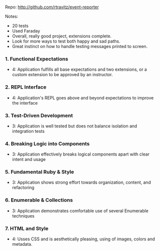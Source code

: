 Repo: http://github.com/rtravitz/event-reporter

Notes:
* 20 tests
* Used Faraday
* Overall, really good project, extensions complete.
* Look for more ways to test both happy and sad paths.
* Great instinct on how to handle testing messages printed to screen.


### 1. Functional Expectations

* 4: Application fulfills all base expectations and two extensions, or a custom extension to be approved by an instructor.

### 2. REPL Interface

* 4: Application's REPL goes above and beyond expectations to improve the interface

### 3. Test-Driven Development


* 3: Application is well tested but does not balance isolation and integration tests

### 4. Breaking Logic into Components

* 3: Application effectively breaks logical components apart with clear intent and usage

### 5. Fundamental Ruby & Style

* 3:  Application shows strong effort towards organization, content, and refactoring

### 6. Enumerable & Collections


* 3: Application demonstrates comfortable use of several Enumerable techniques

### 7. HTML and Style

* 4: Usses CSS and is aesthetically pleasing, using of images, colors and metadata.
